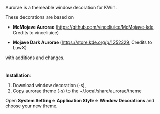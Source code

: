 Aurorae is a themeable window decoration for KWin.

These decorations are based on 

- **McMojave Aurorae** (https://github.com/vinceliuice/McMojave-kde, Credits to vinceliuice)

- **Mojave Dark Aurorae**  (https://store.kde.org/p/1252329, Credits to LuwX)

with additions and changes.



#
**Installation**:


1) Download window decoration (-s),
2) Copy aurorae theme (-s) to the  ~/.local/share/aurorae/theme

Open **System Setting**=> **Application Styl**e=> **Window Decorations** and choose your new theme.

